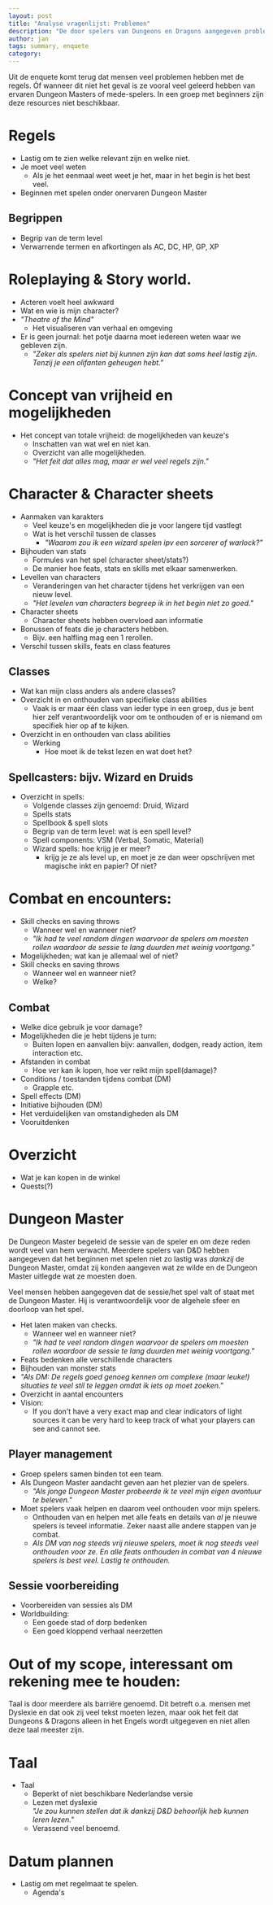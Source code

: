 ```yaml
---
layout: post
title: "Analyse vragenlijst: Problemen"
description: "De door spelers van Dungeons en Dragons aangegeven problemen bij het eerste keer spelen van Dungeons en Dragons."
author: jan
tags: summary, enquete
category: 
---
```


Uit de enquete komt terug dat mensen veel problemen hebben met de regels. Óf wanneer dit niet het geval is ze vooral veel geleerd hebben van ervaren Dungeon Masters of mede-spelers. In een groep met beginners zijn deze resources niet beschikbaar.

# Regels
- Lastig om te zien welke relevant zijn en welke niet.
- Je moet veel weten
	- Als je het eenmaal weet weet je het, maar in het begin is het best veel.
- Beginnen met spelen onder onervaren Dungeon Master
	
## Begrippen
- Begrip van de term level
- Verwarrende termen en afkortingen als AC, DC, HP, GP, XP

# Roleplaying & Story world.
- Acteren voelt heel awkward
- Wat en wie is mijn character?
- _"Theatre of the Mind"_
	- Het visualiseren van verhaal en omgeving
- Er is geen journal: het potje daarna moet iedereen weten waar we gebleven zijn. 
	- *"Zeker als spelers niet bij kunnen zijn kan dat soms heel lastig zijn. Tenzij je een olifanten geheugen hebt."*

# Concept van vrijheid en mogelijkheden
- Het concept van totale vrijheid: de mogelijkheden van keuze's
	- Inschatten van wat wel en niet kan.
	- Overzicht van alle mogelijkheden.
	- *"Het feit dat alles mag, maar er wel veel regels zijn."*

# Character & Character sheets
- Aanmaken van karakters
	- Veel keuze's en mogelijkheden die je voor langere tijd vastlegt
	- Wat is het verschil tussen de classes
		- _"Waarom zou ik een wizard spelen ipv een sorcerer of warlock?"_
- Bijhouden van stats
	- Formules van het spel (character sheet/stats?)
	- De manier hoe feats, stats en skills met elkaar samenwerken.
- Levellen van characters
	- Veranderingen van het character tijdens het verkrijgen van een nieuw level.
	- *"Het levelen van characters begreep ik in het begin niet zo goed."*
- Character sheets
	- Character sheets hebben overvloed aan informatie
- Bonussen of feats die je characters hebben.
	- Bijv. een halfling mag een 1 rerollen.
- Verschil tussen skills, feats en class features

## Classes
- Wat kan mijn class anders als andere classes?
- Overzicht in en onthouden van specifieke class abilities
	- Vaak is er maar één class van ieder type in een groep, dus je bent hier zelf verantwoordelijk voor om te onthouden of er is niemand om specifiek hier op af te kijken. 
- Overzicht in en onthouden van class abilities
	- Werking
		- Hoe moet ik de tekst lezen en wat doet het?

## Spellcasters: bijv. Wizard en Druids
- Overzicht in spells:
	- Volgende classes zijn genoemd: Druid, Wizard
	- Spells stats
	- Spellbook & spell slots
	- Begrip van de term level: wat is een spell level?
	- Spell components: VSM (Verbal, Somatic, Material)
	- Wizard spells: hoe krijg je er meer?
		- krijg je ze als level up, en moet je ze dan weer opschrijven met magische inkt en papier? Of niet?

# Combat en encounters:
- Skill checks en saving throws 
	- Wanneer wel en wanneer niet?
	- *"Ik had te veel random dingen waarvoor de spelers om moesten rollen waardoor de sessie te lang duurden met weinig voortgang."*
- Mogelijkheden; wat kan je allemaal wel of niet?
- Skill checks en saving throws
	- Wanneer wel en wanneer niet?
	- Welke?

## Combat
- Welke dice gebruik je voor damage?
- Mogelijkheden die je hebt tijdens je turn:
	- Buiten lopen en aanvallen bijv: aanvallen, dodgen, ready action, item interaction etc.
- Afstanden in combat
	- Hoe ver kan ik lopen, hoe ver reikt mijn spell(damage)?
- Conditions / toestanden tijdens combat (DM)
	- Grapple etc.
- Spell effects (DM)
- Initiative bijhouden (DM)
- Het verduidelijken van omstandigheden als DM
- Vooruitdenken

# Overzicht
- Wat je kan kopen in de winkel
- Quests(?)

# Dungeon Master
De Dungeon Master begeleid de sessie van de speler en om deze reden wordt veel van hem verwacht. Meerdere spelers van D&D hebben aangegeven dat het beginnen met spelen niet zo lastig was _dankzij_ de Dungeon Master, omdat zij konden aangeven wat ze wilde en de Dungeon Master uitlegde wat ze moesten doen. 

Veel mensen hebben aangegeven dat de sessie/het spel valt of staat met de Dungeon Master. Hij is verantwoordelijk voor de algehele sfeer en doorloop van het spel.

- Het laten maken van checks.
	- Wanneer wel en wanneer niet?
	- *"Ik had te veel random dingen waarvoor de spelers om moesten rollen waardoor de sessie te lang duurden met weinig voortgang."*
- Feats bedenken alle verschillende characters
- Bijhouden van monster stats
- *"Als DM: De regels goed genoeg kennen om complexe (maar leuke!) situaties te veel stil te leggen omdat ik iets op moet zoeken."*
- Overzicht in aantal encounters
- Vision:
	- If you don't have a very exact map and clear indicators of light sources it can be very hard to keep track of what your players can see and cannot see.

## Player management
- Groep spelers samen binden tot een team.
- Als Dungeon Master aandacht geven aan het plezier van de spelers.
	- *"Als jonge Dungeon Master probeerde ik te veel mijn eigen avontuur te beleven."* 
- Moet spelers vaak helpen en daarom veel onthouden voor mijn spelers.
	- Onthouden van en helpen met alle feats en details van *al* je nieuwe spelers is teveel informatie. Zeker naast alle andere stappen van je combat.
	- *_Als DM van nog steeds vrij nieuwe spelers, moet ik nog steeds veel onthouden voor ze. En alle feats onthouden in combat van 4 nieuwe spelers is best veel. Lastig te onthouden._*

## Sessie voorbereiding
- Voorbereiden van sessies als DM
- Worldbuilding:
	- Een goede stad of dorp bedenken
	- Een goed kloppend verhaal neerzetten


Out of my scope, interessant om rekening mee te houden:
======================================================================================

Taal is door meerdere als barriëre genoemd. Dit betreft o.a. mensen met Dyslexie en dat ook zij veel tekst moeten lezen, maar ook het feit dat Dungeons & Dragons alleen in het Engels wordt uitgegeven en niet allen deze taal meester zijn.

# Taal
- Taal
	- Beperkt of niet beschikbare Nederlandse versie
	- Lezen met dyslexie  
		_"Je zou kunnen stellen dat ik dankzij D&D behoorlijk heb kunnen leren lezen."_ 
	- Verassend veel benoemd.

# Datum plannen
- Lastig om met regelmaat te spelen.
	- Agenda's
